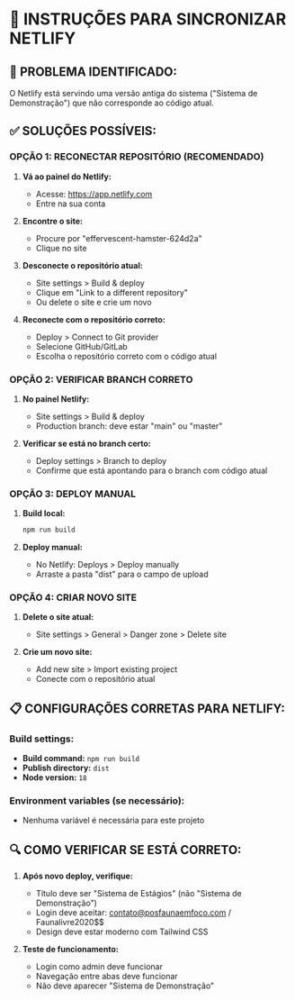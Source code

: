 # 🔄 INSTRUÇÕES PARA SINCRONIZAR NETLIFY

## 🚨 PROBLEMA IDENTIFICADO:
O Netlify está servindo uma versão antiga do sistema ("Sistema de Demonstração") 
que não corresponde ao código atual.

## ✅ SOLUÇÕES POSSÍVEIS:

### OPÇÃO 1: RECONECTAR REPOSITÓRIO (RECOMENDADO)

1. **Vá ao painel do Netlify:**
   - Acesse: https://app.netlify.com
   - Entre na sua conta

2. **Encontre o site:**
   - Procure por "effervescent-hamster-624d2a"
   - Clique no site

3. **Desconecte o repositório atual:**
   - Site settings > Build & deploy
   - Clique em "Link to a different repository"
   - Ou delete o site e crie um novo

4. **Reconecte com o repositório correto:**
   - Deploy > Connect to Git provider
   - Selecione GitHub/GitLab
   - Escolha o repositório correto com o código atual

### OPÇÃO 2: VERIFICAR BRANCH CORRETO

1. **No painel Netlify:**
   - Site settings > Build & deploy
   - Production branch: deve estar "main" ou "master"

2. **Verificar se está no branch certo:**
   - Deploy settings > Branch to deploy
   - Confirme que está apontando para o branch com código atual

### OPÇÃO 3: DEPLOY MANUAL

1. **Build local:**
   ```bash
   npm run build
   ```

2. **Deploy manual:**
   - No Netlify: Deploys > Deploy manually
   - Arraste a pasta "dist" para o campo de upload

### OPÇÃO 4: CRIAR NOVO SITE

1. **Delete o site atual:**
   - Site settings > General > Danger zone > Delete site

2. **Crie um novo site:**
   - Add new site > Import existing project
   - Conecte com o repositório atual

## 📋 CONFIGURAÇÕES CORRETAS PARA NETLIFY:

### Build settings:
- **Build command:** `npm run build`
- **Publish directory:** `dist`
- **Node version:** `18`

### Environment variables (se necessário):
- Nenhuma variável é necessária para este projeto

## 🔍 COMO VERIFICAR SE ESTÁ CORRETO:

1. **Após novo deploy, verifique:**
   - Título deve ser "Sistema de Estágios" (não "Sistema de Demonstração")
   - Login deve aceitar: contato@posfaunaemfoco.com / Faunalivre2020$$
   - Design deve estar moderno com Tailwind CSS

2. **Teste de funcionamento:**
   - Login como admin deve funcionar
   - Navegação entre abas deve funcionar
   - Não deve aparecer "Sistema de Demonstração"